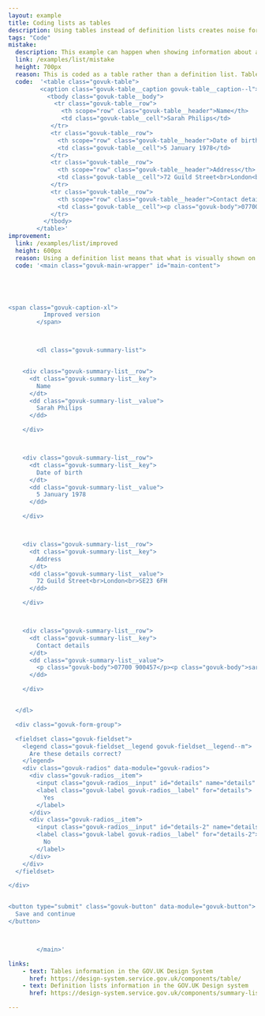 ```yaml
---
layout: example
title: Coding lists as tables
description: Using tables instead of definition lists creates noise for screen reader users.
tags: "Code"
mistake:
  description: This example can happen when showing information about a user that they need to check.
  link: /examples/list/mistake
  height: 700px
  reason: This is coded as a table rather than a definition list. Table are far more 'noisy' for screen reader users as they read out row and columns, and the table caption doubling as a page title may also confuse sighted screen reader users.
  code:  '<table class="govuk-table">
         <caption class="govuk-table__caption govuk-table__caption--l">Check previous details</caption>
           <tbody class="govuk-table__body">
             <tr class="govuk-table__row">
               <th scope="row" class="govuk-table__header">Name</th>
               <td class="govuk-table__cell">Sarah Philips</td>
            </tr>
            <tr class="govuk-table__row">
              <th scope="row" class="govuk-table__header">Date of birth</th>
              <td class="govuk-table__cell">5 January 1978</td>
            </tr>
            <tr class="govuk-table__row">
              <th scope="row" class="govuk-table__header">Address</th>
              <td class="govuk-table__cell">72 Guild Street<br>London<br>SE23 6FH</td>
            </tr>
            <tr class="govuk-table__row">
              <th scope="row" class="govuk-table__header">Contact details</th>
              <td class="govuk-table__cell"><p class="govuk-body">07700 900457</p><p class="govuk-body">sarah.phillips@example.com</p></td>
            </tr>
          </tbody>
        </table>'
improvement:
  link: /examples/list/improved
  height: 600px
  reason: Using a definition list means that what is visually shown on the page is more aligned with what is read out on a screen reader.
  code: '<main class="govuk-main-wrapper" id="main-content">





<span class="govuk-caption-xl">
          Improved version
        </span>



        <dl class="govuk-summary-list">


    <div class="govuk-summary-list__row">
      <dt class="govuk-summary-list__key">
        Name
      </dt>
      <dd class="govuk-summary-list__value">
        Sarah Philips
      </dd>

    </div>



    <div class="govuk-summary-list__row">
      <dt class="govuk-summary-list__key">
        Date of birth
      </dt>
      <dd class="govuk-summary-list__value">
        5 January 1978
      </dd>

    </div>



    <div class="govuk-summary-list__row">
      <dt class="govuk-summary-list__key">
        Address
      </dt>
      <dd class="govuk-summary-list__value">
        72 Guild Street<br>London<br>SE23 6FH
      </dd>

    </div>



    <div class="govuk-summary-list__row">
      <dt class="govuk-summary-list__key">
        Contact details
      </dt>
      <dd class="govuk-summary-list__value">
        <p class="govuk-body">07700 900457</p><p class="govuk-body">sarah.phillips@example.com</p>
      </dd>

    </div>


  </dl>

  <div class="govuk-form-group">

  <fieldset class="govuk-fieldset">
    <legend class="govuk-fieldset__legend govuk-fieldset__legend--m">
      Are these details correct?
    </legend>
    <div class="govuk-radios" data-module="govuk-radios">
      <div class="govuk-radios__item">
        <input class="govuk-radios__input" id="details" name="details" type="radio" value="yes">
        <label class="govuk-label govuk-radios__label" for="details">
          Yes
        </label>
      </div>
      <div class="govuk-radios__item">
        <input class="govuk-radios__input" id="details-2" name="details" type="radio" value="no">
        <label class="govuk-label govuk-radios__label" for="details-2">
          No
        </label>
      </div>
    </div>
  </fieldset>

</div>


<button type="submit" class="govuk-button" data-module="govuk-button">
  Save and continue
</button>



        </main>'

links:
    - text: Tables information in the GOV.UK Design System
      href: https://design-system.service.gov.uk/components/table/
    - text: Definition lists information in the GOV.UK Design system
      href: https://design-system.service.gov.uk/components/summary-list/

---
```

